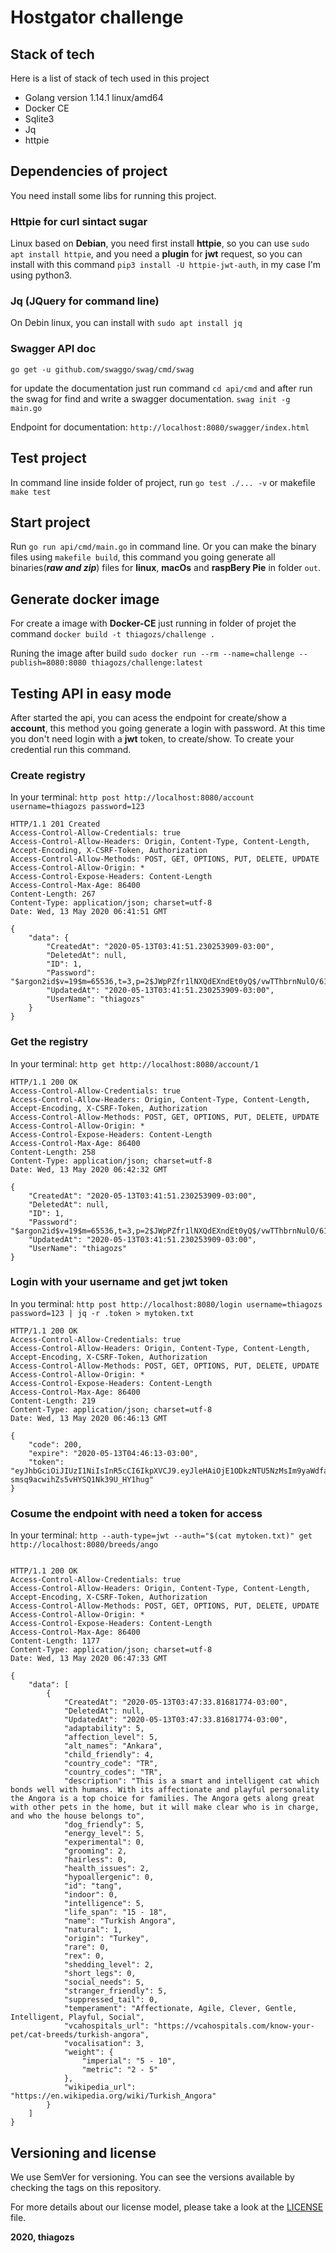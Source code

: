 # Hostgator challenge

## Stack of tech

Here is a list of stack of tech used in this project

* Golang version 1.14.1 linux/amd64
* Docker CE
* Sqlite3
* Jq
* httpie

## Dependencies of project

You need install some libs for running this project.

### Httpie for curl sintact sugar

Linux based on **Debian**, you need first install **httpie**, so you can use `sudo apt install httpie`, and you need a **plugin** for **jwt** request, so you can install with this command `pip3 install -U httpie-jwt-auth`, in my case I'm using python3.

### Jq (JQuery for command line)

On Debin linux, you can install with `sudo apt install jq`

### Swagger API doc

`go get -u github.com/swaggo/swag/cmd/swag`

for update the documentation just run command `cd api/cmd` and after run the swag for find and write a swagger documentation. `swag init -g main.go`

Endpoint for documentation: `http://localhost:8080/swagger/index.html`

## Test project

In command line inside folder of project, run `go test ./... -v` or makefile `make test`

## Start project

Run `go run api/cmd/main.go` in command line.
Or you can make the binary files using `makefile build`, this command you going generate all binaries(***raw and zip***) files for **linux**, **macOs** and **raspBery Pie** in folder `out`.

## Generate docker image

For create a image with **Docker-CE** just running in folder of projet the command `docker build -t thiagozs/challenge .`

Runing the image after build `sudo docker run --rm --name=challenge --publish=8080:8080 thiagozs/challenge:latest`

## Testing API in easy mode

After started the api, you can acess the endpoint for create/show a **account**, this method you going generate a login with password. At this time you don't need login with a **jwt** token, to create/show. To create your credential run this command.

### Create registry

In your terminal: `http post http://localhost:8080/account username=thiagozs password=123`
```
HTTP/1.1 201 Created
Access-Control-Allow-Credentials: true
Access-Control-Allow-Headers: Origin, Content-Type, Content-Length, Accept-Encoding, X-CSRF-Token, Authorization
Access-Control-Allow-Methods: POST, GET, OPTIONS, PUT, DELETE, UPDATE
Access-Control-Allow-Origin: *
Access-Control-Expose-Headers: Content-Length
Access-Control-Max-Age: 86400
Content-Length: 267
Content-Type: application/json; charset=utf-8
Date: Wed, 13 May 2020 06:41:51 GMT

{
    "data": {
        "CreatedAt": "2020-05-13T03:41:51.230253909-03:00",
        "DeletedAt": null,
        "ID": 1,
        "Password": "$argon2id$v=19$m=65536,t=3,p=2$JWpPZfr1lNXQdEXndEt0yQ$/vwTThbrnNulO/61v1lLSeQCuH2qsLecaLS+aW8C5e0",
        "UpdatedAt": "2020-05-13T03:41:51.230253909-03:00",
        "UserName": "thiagozs"
    }
}
```

### Get the registry

In your terminal: `http get http://localhost:8080/account/1`

```
HTTP/1.1 200 OK
Access-Control-Allow-Credentials: true
Access-Control-Allow-Headers: Origin, Content-Type, Content-Length, Accept-Encoding, X-CSRF-Token, Authorization
Access-Control-Allow-Methods: POST, GET, OPTIONS, PUT, DELETE, UPDATE
Access-Control-Allow-Origin: *
Access-Control-Expose-Headers: Content-Length
Access-Control-Max-Age: 86400
Content-Length: 258
Content-Type: application/json; charset=utf-8
Date: Wed, 13 May 2020 06:42:32 GMT

{
    "CreatedAt": "2020-05-13T03:41:51.230253909-03:00",
    "DeletedAt": null,
    "ID": 1,
    "Password": "$argon2id$v=19$m=65536,t=3,p=2$JWpPZfr1lNXQdEXndEt0yQ$/vwTThbrnNulO/61v1lLSeQCuH2qsLecaLS+aW8C5e0",
    "UpdatedAt": "2020-05-13T03:41:51.230253909-03:00",
    "UserName": "thiagozs"
}

```

### Login with your username and get jwt token

In you terminal: `http post http://localhost:8080/login username=thiagozs password=123 | jq -r .token > mytoken.txt`

```
HTTP/1.1 200 OK
Access-Control-Allow-Credentials: true
Access-Control-Allow-Headers: Origin, Content-Type, Content-Length, Accept-Encoding, X-CSRF-Token, Authorization
Access-Control-Allow-Methods: POST, GET, OPTIONS, PUT, DELETE, UPDATE
Access-Control-Allow-Origin: *
Access-Control-Expose-Headers: Content-Length
Access-Control-Max-Age: 86400
Content-Length: 219
Content-Type: application/json; charset=utf-8
Date: Wed, 13 May 2020 06:46:13 GMT

{
    "code": 200,
    "expire": "2020-05-13T04:46:13-03:00",
    "token": "eyJhbGciOiJIUzI1NiIsInR5cCI6IkpXVCJ9.eyJleHAiOjE1ODkzNTU5NzMsIm9yaWdfaWF0IjoxNTg5MzUyMzczLCJ1dWlkIjoidGhpYWdvenMifQ.Dq2yKkvouUK-smsq9acwihZs5vHYSQ1Nk39U_HY1hug"
}
```

### Cosume the endpoint with need a token for access

In your terminal: `http --auth-type=jwt --auth="$(cat mytoken.txt)" get http://localhost:8080/breeds/ango`

```

HTTP/1.1 200 OK
Access-Control-Allow-Credentials: true
Access-Control-Allow-Headers: Origin, Content-Type, Content-Length, Accept-Encoding, X-CSRF-Token, Authorization
Access-Control-Allow-Methods: POST, GET, OPTIONS, PUT, DELETE, UPDATE
Access-Control-Allow-Origin: *
Access-Control-Expose-Headers: Content-Length
Access-Control-Max-Age: 86400
Content-Length: 1177
Content-Type: application/json; charset=utf-8
Date: Wed, 13 May 2020 06:47:33 GMT

{
    "data": [
        {
            "CreatedAt": "2020-05-13T03:47:33.81681774-03:00",
            "DeletedAt": null,
            "UpdatedAt": "2020-05-13T03:47:33.81681774-03:00",
            "adaptability": 5,
            "affection_level": 5,
            "alt_names": "Ankara",
            "child_friendly": 4,
            "country_code": "TR",
            "country_codes": "TR",
            "description": "This is a smart and intelligent cat which bonds well with humans. With its affectionate and playful personality the Angora is a top choice for families. The Angora gets along great with other pets in the home, but it will make clear who is in charge, and who the house belongs to",
            "dog_friendly": 5,
            "energy_level": 5,
            "experimental": 0,
            "grooming": 2,
            "hairless": 0,
            "health_issues": 2,
            "hypoallergenic": 0,
            "id": "tang",
            "indoor": 0,
            "intelligence": 5,
            "life_span": "15 - 18",
            "name": "Turkish Angora",
            "natural": 1,
            "origin": "Turkey",
            "rare": 0,
            "rex": 0,
            "shedding_level": 2,
            "short_legs": 0,
            "social_needs": 5,
            "stranger_friendly": 5,
            "suppressed_tail": 0,
            "temperament": "Affectionate, Agile, Clever, Gentle, Intelligent, Playful, Social",
            "vcahospitals_url": "https://vcahospitals.com/know-your-pet/cat-breeds/turkish-angora",
            "vocalisation": 3,
            "weight": {
                "imperial": "5 - 10",
                "metric": "2 - 5"
            },
            "wikipedia_url": "https://en.wikipedia.org/wiki/Turkish_Angora"
        }
    ]
}
```

## Versioning and license

We use SemVer for versioning. You can see the versions available by checking the tags on this repository.

For more details about our license model, please take a look at the [LICENSE](https://github.com/thiagozs/hostgator-challenge/blob/master/LICENCE) file.

**2020, thiagozs**
